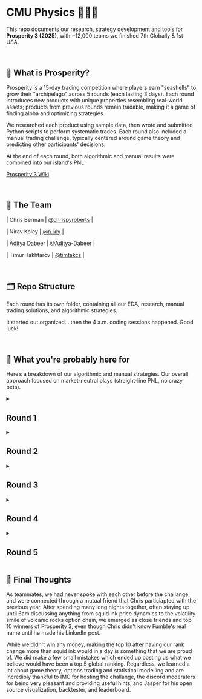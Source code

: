 
# CMU Physics 🐚🐚🐚 
This repo documents our research, strategy development and tools for **Prosperity 3 (2025)**, with ~12,000 teams we finished 7th Globally & 1st USA.

<br>

## 📜 What is Prosperity?

Prosperity is a 15-day trading competition where players earn "seashells" to grow their "archipelago" across 5 rounds (each lasting 3 days). Each round introduces new products with unique properties resembling real-world assets; products from previous rounds remain tradable, making it a game of finding alpha and optimizing strategies.

We researched each product using sample data, then wrote and submitted Python scripts to perform systematic trades. Each round also included a manual trading challenge, typically centered around game theory and predicting other participants' decisions.

At the end of each round, both algorithmic and manual results were combined into our island's PNL.

[Prosperity 3 Wiki](https://imc-prosperity.notion.site/Prosperity-3-Wiki-19ee8453a09380529731c4e6fb697ea4)

<br>

## 👥 The Team
| Chris Berman | [@chrispyroberts](https://github.com/chrispyroberts) |

| Nirav Koley | [@n-kly](https://github.com/n-kly) |

| Aditya Dabeer | [@Aditya-Dabeer](https://github.com/Aditya-Dabeer) |

| Timur Takhtarov | [@timtakcs](https://github.com/timtakcs) | 

<br>

## 🗂 Repo Structure
Each round has its own folder, containing all our EDA, research, manual trading solutions, and algorithmic strategies.

It started out organized... then the 4 a.m. coding sessions happened. Good luck!

<br>

## 🧠 What you're probably here for

Here’s a breakdown of our algorithmic and manual strategies. Our overall approach focused on market-neutral plays (straight-line PNL, no crazy bets).

<details>
<summary><h2>Round 1</h2></summary>
  
<h3>Algo</h3>

Round 1 introduced 3 new products: Rainforest Resin, Kelp, and Squid Ink. All of these products were relatively distinct but traded like stocks would in the real world -- nothing fancy just an order book and market price.

Round 1 introduced three new products: Rainforest Resin, Kelp, and Squid Ink — all traded like real-world stocks with basic order books and market prices.

- Rainforest Resin was the easiest and most consistent to trade. The fair value hovered around 10,000 seashells with almost no drift ($\pm$4 seashells). We market took anytime bids were above 10,000 or asks below 10,000, and market made inside the spread. Additionally, we exploited standing orders exactly at fair value to better balance our long/short positions, significantly boosting our PNL.

- Kelp was trickier, showing mild drift and volatility. We found a persistent market maker whose mid-price effectively defined the real-time fair value, and confirmed this by submitting an order to buy 1 kelp and holding until the end of the day comparing the final PNL to our buy price. Using this mid-price, we applied the same market making/taking strategy as Resin, without adding any directional bias given the low volatility (~40 seashells over 10,000 steps).

- Squid Ink was pure chaos — with regular 100 seashell swings within a single step and no obvious structure despite IMC’s hints. We tested rolling z-scores, volatility breakouts, and MACD signals without finding any consistent edge. Ultimately, we reused the Kelp/Resin strategy here, but due to random massive price spikes, PNL was extremely volatile. We chose to gamble and submit as-is for Round 1.

<h3>Manual</h3>
  
This manual was pretty simple, it was a currency exchange problem were it was possible to exchange currencies in a way to profit of of it. All we had to do was a breadth first search across all possible currency conversions.

See [Leetcode 3387. Maximize Amount After Two Days of Conversions](https://leetcode.com/problems/maximize-amount-after-two-days-of-conversions/description/).

<h3>Results and Post-Round Analysis</h3>

First-round results were controversial. It became clear the website’s "sample data" was actually the first 1000 timestamps of live day 1 data, allowing teams to hardcode trades. Combined with Squid Ink spiking against our market making position, we initially finished 771st.

After the round was re-run (hardcoding was ruled cheating), we shot up to 9th place with a total PNL of 107,237 seashells (43,243 algo + 44,340 manual). We got lucky on the re-run — Squid Ink spiked in our favor instead of against us. The top 3 teams still finished ~100k seashells ahead of everyone else, but we were within a few thousand seashells of 4th.

Afterward, we decided Squid Ink was too volatile for full-size market making. We adapted by only allocating 10% of our position to it, cutting PNL by about 50%, but added a spike detection system:

- We used a rolling standard deviation on price differences.

- If the rolling std > 20, we fully entered a position opposite to the recent price move.

This adjustment made Squid Ink PNL much more stable across all days.

![](images/squid_ink.png)


---

</details>

<details>
<summary><h2>Round 2</h2></summary>
  
<h3>Algo</h3>
Round 2 introduced new products: **CROISSANTS**, **JAMS**, **DJEMBES**, **PICNIC_BASKET1**, and **PICNIC_BASKET2**.

- **PICNIC_BASKET1** contained 6 Croissants, 3 Jams, and 1 Djembe.

- **PICNIC_BASKET2** contained 4 Croissants and 2 Jams.

We recognized the structure from previous years and analyzed the price difference between each basket and its components. The basket premiums appeared mean-reverting, so we hard-coded the mean from bottle data, used a short rolling window for standard deviation, and calculated rolling z-scores:

- When z-score > 20, we shorted the basket and longed the constituents.

- When z-score < -20, we did the opposite.

This hedging isolated and traded the basket premium directly.

![](images/basket_premiums.png)

We ran into a problem with this though. The position limits prevented fully hedging both baskets simultaneously. To fix this, we did a few things

- We focused on the difference in basket premiums between Basket 1 and Basket 2.

- When the z-score of (Basket1 premium - Basket2 premium) > 20:

- Short Basket 1, Long Basket 2, then hedge with components accordingly.

Using this strategy used the following of our position limits:

- 100% of Basket 1’s position limit,

- 60% of Basket 2’s limit.

We did z-score trading with the remaining 40% of position limit on Basket 2, but had to limit it to 32% because we couldn't perfectly hedge due to position limits on the constituents. The remaining 8% of Basket 2’s position limit was unused — so we deployed it by market making (taking advantage of ~7–10 seashell spreads).

Overall, this strategy allowed us to fully utilize 100% of allowed position limits while minimizing unhedged risk.
Market making with the leftover 8% added ~5k seashells/day in backtests with very low volatility.

Chris also spotted suspicious trade quantity 15 patterns at highs/lows for Squid Ink and Croissants — hinting at potential price signals. However, it was too late to build a reliable strategy around them, so we planned to revisit this idea in Round 5.

![](images/squid_ink_trades.png)

We found that for squid ink and croissants there was always a trade of quantity 15 at the high and low of a given day. This looked like a true signal, the problem was it also incldued many noisy and false signals. Unfortunately we discovered this very close to the end of the round, and didn't have time to write an algorithm that could distinguish true from false signals, so we ended up not using this and decided to wait until round 5 to confirm if this was a true signal or not.

<h3>Manual</h3>


This round’s manual was particularly interesting: we had the choice of selecting up to two out of ten available shipping containers, each with different **multipliers** and **inhabitants**. The key mechanic was that your profit from a container depended not just on the container’s treasure multiplier, but also on how many other players chose the same one:

> **PNL = (10,000 × Multiplier) / (Number of inhabitants + % of total selections that picked this container)**

The first container choice was free, but opening a second cost **50,000 SeaShells**.

We realized fairly early on that this wasn’t just a math problem; it was about simulating player behavior. Containers that were underselected would naturally end up with a higher expected value (EV) than those that looked good initially. At first, we tried writing a basic Monte Carlo simulation where agents simply picked the two containers with the highest immediate EV. This rough model didn’t converge well and ended up giving confusing, unreliable numbers. Looking back, this was the right idea but just poorly executed and didn't have the right goal in mind.

We came up with the idea of estimating the **Nash equilibrium** across the crates, using a similiar but simpler greedy Monte Carlo simulation that aimed to predict the base selection rates for each container. 

![](images/containers_nash.png)

When we ran the numbers, we found that the Nash equilibrium values for the containers were consistently **below 50,000 SeaShells**, meaning that opening a second container would almost always be a losing play. From this point on, we decided to only focus on selecting **one container**, believing that hedging across two was too risky given the low payouts.

On top of the Nash equilibrium strategy, we built a set of **priors** based on how we thought players would actually behave, the goal with these assumptions was to try and price in how people might act (beyond just following the nash). These alternative strategies ranged a lot from just random selection to phsycolgoical bias (the number 7 & 3 are well-documented to be more 'likeable' to humans and thus picked more frequently when asked to pick a number from 1-10)  Our hypothesis was that:

- 15% of players would play according to Nash equilibrium,
- 50% would choose randomly,
- 20% would gravitate toward “nice numbers” (multipliers like 73, 17, and 37),
- 10% would misread the prompt and simply pick based on initial EV,
- and 5% would follow the flawed Monte Carlo strategy we had initially come up with.

We re-ran a new Monte Carlo simulation based on these priors and recalculated the EVs of all the containers, aiming to account for both rational and irrational human actors. Ultiamtely we chose to only pick the 80x crate (this was a bad idea).

![](images/updated_nash_containers.png)

<h3>Results and Post-Round Analysis</h3>

Once again, these results were quite controversial. Some teams found out that the timestamp in which the bots would trade were exactly the same as the previous year. This meant that teams could predict when buy and sell orders would be filled, and they could take the entire bid/ask of an orderbook out and place their own orders below/above them and have them instnatly be filled, leading to millions in profit per round. This, in our opinion and many others, was unfair and not in the spirit of the challange. While only 2 teams found this (they had millions of seashells at this point), the admins once again decided to disallow this sort of hardcoding, and after reviewing the code of many in the top 25, asked teams who they believed were using this to their advantage to submit versions of their algorithms that did not have this hard coding behavior, ultimately causing them to drop many places on the leaderboard. As for us, we moved up into 7th place with 243,083 seashells, making 102,758 seashells from our algo and 33,087 from the manual.

Looking back on the manual, we definitely **underestimated** how many players would stick close to Nash equilibrium, and **overestimated** the randomness in player behavior. Additionally, our simulation didn’t properly prioritize the impact of the "nice numbers" category, which led us to overweight the chances of truly random selections. Our misjudgments here probably contributed the most to our low overall ranking in the manual component of the tournament. However, it wasn't a total loss — we took the lessons from this round, updated our priors accordingly, and built a much stronger player modeling system for future decision-based rounds.

</details>

<details>
<summary><h2>Round 3</h2></summary>


<h3>Algo</h3>

This round introduced 6 new products: Volcanic Rocks, and 5 different Volcanic Rock vouchers with strike prices of 9500, 9750, 10000, 10250, and 10500. These products very closely resembled european option contracts, and were set to expire in in 7 in-game trading days. Chris did the analysis for this round, and using the hint provided on the website to modeled the volatility smile by plotting the moneyness $m_t$ agaisnt the implied volatility $v_t$. Moneyness was calculated using the following formula $$m_t = log(K / S_t) / \sqrt(TTE)$$ where $K$ is the voucher strike price, $S_t$ is the price of the underlying at some time $t$, and $TTE$ being the time to expiration in years. 

![](images/volatility_smile.png)

Fitting a quadtratic to this we found parameters $a, b, c$ for the equation $v_t = a \cdot m_t^2 + b \cdot m_t + c$ allowing us to predict a 'fair' implied volatility for any a given $m_t$. After coding this up, we found the best way to take advantages of this was to code a market maker on this fitted implied volatility. This was an extremely aggressive market maker, and would often cross with the market makers in the orderbook. We also added in functionality to automatically hedge our positions after every timestamp, ensuring that we are only exposed to the implied volatility of a contract. Our backtesting PNL curve was a straight line on most days, indicating that we found a reasonable strategy that is direction-neutral. We hypothesised that this was because we were more accurately modelling the true IV of the vouchers. From our backtests, we were expecting to make ~80k from all voucher products and ~100k from other products.

A few other things we considered this round for algo: 

- Something we considered as part of our analysis was how much we are losing in our long voucher positions due to theta decay. Chris found that the theta decay of the vouchers had a maximum 800 annualized, meaning that holding a voucher for a year, assuming nothing about the underlying or voucher changes, that the value of the voucher would decrease by 800 seashells over the course of the year. So he estimated that the upper bound on how much we would lose due theta decay on a given day if we were fully long 200 of a given voucher was ~430 seashells. (800 seashells per year /  365 days per year * 1 day * 200 vouchers  = ~430 seashells per day per voucher we are fully long). This amount was negligible compared to the 80k we were making on backtests. 

- Since we could hold up to 400 volcanic rocks, and 200 of any voucher, this meant if we went long 2 different vouchers, in the worst case, we could only completely hedge up to 2 vouchers assuming each had a delta of 1. Since we thought that this could get very complicated very quickly, we decided to cap all vouchers at a position size of 80 so we could guarantee that no matter what we would always be fully hedged. This greatly simplified our delta hedging logic, and made it very easy to implement the delta-neutral trading strategy. There is probably a better way to do this, but given the time-constraints of the challange, we thought this was a favorable trade off.

<h3>Manual</h3>
In this round, we had to place **two bids** to acquire **Sea Turtles' Flippers**. Each turtle accepted the **lowest bid above their reserve price**, where reserves were **uniformly distributed** between **160–200** and **250–320**.

For the **second bid**, a penalty applied if your offer was **below the average** of all second bids, scaling your profit by:

> $$ p = \left(\frac{320 – \text{average bid}}{320 – \text{your bid}}\right)^3 $$

All acquired Flippers could later be sold for **320 SeaShells** each.

For this manual, we took a more systematic approach from the start. First, we isolated the **one-bid scenario** and ran a Monte Carlo simulation for every possible bid between 160 and 320.  
![](images/1bid_flippers.png)

From this, we found that if we were limited to only one bid, it was clearly optimal to set it at **200** — just at the cutoff before the dead zone of 200–250.

Next, we tackled the **two-bid scenario**, initially **ignoring** the impact of the *p* scaling (i.e., assuming no penalty for being under the average second bid). We ran another Monte Carlo simulation where the **first bid** was fixed at **200**, and the **second bid** varied across the full range from 160 to 320.  
![](images/2bid_flippers.png)

At this point, it became clear that **picking 285 for the second bid** was the Nash Equilibrium: if all players played optimally (GTO), they would pick **200** first and **~285** second, ensuring their second bid was just above the reserve range and staying above the average.

However, we realized that some players might attempt to **undercut** the average slightly — placing their second bids just above 285 to exploit players who bid exactly at Nash, thereby pushing their bids below the average and subjecting them to the *p* scaling penalty.

To account for this, we built a new set of **priors**, this time using **continuous probability distributions** rather than discrete categories (since bids could be any number within the range). Our assumptions were:

- **10%** of players would play perfect Nash,
- **25%** would concentrate around the optimal mid-point (tight Nash cluster),
- **49%** would pick values **slightly higher than the GTO price**,
- **1%** would pick completely randomly,
- **15%** would intentionally grief (e.g., bots setting bids at 160 or 320 to skew the distribution, as discussed in Discord).

![](images/flippers_dist.png)

We then modeled these priors and re-simulated outcomes, finding that the **optimal second bid** was approximately **290** — slightly higher than the GTO point to hedge against players trying to outmaneuver Nash bidders.
<br>

<h3>Results and Post-Round Analyysis</h3>

The manual of this roudn turned out not so decent. The **actual average** second bid ended up being around **286**, slightly higher than pure GTO but very much in line with our expectations. Looking at the resulting graphs, it was clear that most players aimed for Nash or slightly above it, confirming that our modeling approach and priors were pretty spot-on.

![](images/flippers_final.png)

Overall though, this round was absolutely brutal for us as we fell from 7th to 241st, making us all believe that a comeback was impossible. We only made 75,755 on algo while many of the top teams made >200k on algo. We knew either something was wrong or we had missed something.

- We first realized Jasper's visualizer, which we were using extensively, was having some issue where it would cause the algorithm on submission to use more than 100mb of memory, causing the AWS lambda instance to restart. This meant all local variables that our algorithm was using to trade would be wiped and re-initialized. This was a problem for our rolling windows which were important for trade entries and hedges on basket and volcanic rock products, and caused our trader to effectively buy and sell these products randomly. In future submissions, we decided to remove Jasper's visualizer on our final submission to avoid this issue rather than debug it. 

- Chris then realized we completely missed an extremely profitable trading strategy on volcanic vouchers. The issue was that our quadratic fit for implied volatility stopped being a good model on the submission day, and our model would either severely under or over estimate the IV the market was trading at. This meant our trader effectively would enter into a long / short position on IV for a voucher and stay in that position for the whole day. While the IV on the vouchers did spike, the amount of seashells this IV spike corresponded to was very little, so we pretty much made nothing from volcanic rocks by using our fitted model. In the figure below, Chris plotted the IV for bids and asks on different vouchers across time, along with a short rolling window of the mid IV. Using the mean of this rollowing window instead of our quadtratic fit as a model for the fair IV made our backtester PNL shoot up from 80k to 150k on every single day, including the day of submission.

- Chris then also ran some backtests to figure out how much our hedge cost us. Since the orderbook for volcanic rock had a consistent spread of 1, every buy/sell effectively cost us 0.5 seashells. By counting the total trades we took while hedging out position, Chris found that we were paying over 40k in spread just to hedge our position. This gave us the idea that we might not want to hedge our position.

- Chris estimated an upper-bound for how much we could lose due to being unhedged. At one point in the day, volcanic rocks moved by 100 seashells in a single step, which assuming a delta of 1, would correspond to a maximum loss of 40k if we were holding 400 vouchers. Chris tracked the average delta we were exposed to throughout the day, and found that it was almost always as if we were long 160 of the underlying, meaning Chris' estimate was a very high upper bound, and a more realistic guess was a potential maximum loss of 16k in a single step. We decided that because to price movement appears random (at least to us) and the potential upside of not hedging was greater than our realistic expectation of maximum drawdown (40k > 16k), combined with our hypothesis that in expectation the net loss is 0, that going unhedged would be a risk worth taking. This boosted our backtester PNL on all volcanic rock products to 250k per day.

![](images/rocks.png)


</details>

<details>
<summary><h2>Round 4</h2></summary>
<br>

After the dissapointing algo results in round 3, we felt defeated and were honestly ready to give up. Breaking into the top 25, let alone the top 10, seemed impossible from this position. Luckily, in Chris' opinion, this round was incredibly easy, as it was very similar to round 2 last year, and his trading algo last year landed him in 3rd place that round, so he was confident that re-implementing his strategy from last year would net good results. 
  
<h3>Algo</h3>
This round introduced a new product called Magnificent Macrons. Magnificent Macrons can be bought or sold on the local island and then converted on the Pristine Island (thinking buying BTC from one crypto exchange then selling it on another, same exact concept). However, when converting your position, you pay fees, which include a transport cost, an export tariff, which is paid if you convert a long position (think exporting from main island) or an import tariff (think importing to main island). In addition to this, you pay a storage fee of 0.1 seashells per timestamp per Macron you hold, heavily encouraging you to never hold long positions. While the price movements of Macron are strongly correlated with sugarPrice and sunlightIndex, we decided to completely ignore this, as simply arbitraging across islands was far more profitable than predicting the movements Macron's using a model. 

- Because import tariffs were negative, we were paid to sell on the local island and convert on the Pristine island. To calculate the price needed to sell a Macron for to break even after converting, we used the following formula: sell_local_break_even_price = conversion_ask + import_tariff + transport_fee.

- We also noticed that there was a bot agressively taking orders on our local island around the mid price of the Pristine island. We used this to our advantage by placing sell orders near this mid price if it was above our break even price, and immediately converting them after they were filled. We would pocket the difference between how much we sold it for and our break even price, multiplied by 10 because we could convert 10 at a time.

- In backtests, Chris estimated a potential profit of up to 100k on Macrons over the course of the day depending on how negative import tariffs were. We were happy with this so submitted and went to bed. 

BLAH BLAH BLAH
<h3>Manual</h3>

In this round, players could open up to **three suitcases** containing prizes. Opening one suitcase was free, but opening a second or third required paying a fixed cost. 

Each suitcase had a **prize multiplier** (up to 100) and a known number of **inhabitants** already selecting it. Profit was calculated as:

> **Profit = (10,000 × Multiplier) ÷ (Number of inhabitants + % of global suitcase selections)**

Costs for opening additional suitcases applied after this division, making careful suitcase selection critical.

This challenge was nearly identical to Round 2, giving us a shot at redemption. We started strong by immediately calculating the **Nash equilibrium** across all suitcases.  
![](images/cases_nash.png)

Since the Nash EV was **greater than 50,000** (the cost of opening a second suitcase), we determined it was profitable to **open two suitcases**.

The real challenge came in **modeling human behavior**. Fortunately, players had shared post-analysis from Round 2 on Discord, showing how actual picks compared to Nash predictions.  
![](images/containers_real.png)

The findings were surprising:
- **Way more players** picked close to Nash than we had expected.
- There was **massive buy pressure** on "nice numbers" like **17** and **73**, confirming our human psychology prior.
- Minor deviations elsewhere seemed due to random noise.

Based on this, we simplified and updated our priors:
- **50–60%** of players would pick according to Nash distribution.
- **5–15%** would concentrate on the most selected parts of Nash.
- **5–10%** would favor the least selected parts (based on over-correcting from last round’s profitable crates).
- **10–15%** would pick randomly.
- **10–15%** would favor "nice numbers" based on human psychology.

Rather than running another Monte Carlo simulation (since this was a discrete problem), we created a **probability distribution** directly across all suitcases. We multiplied base Nash probabilities by the expected deviations from our priors to estimate suitcase popularity mathematically.  
![](images/cases_dist.png) 
![](images/cases_predicted.png) 

Using this model, we selected **suitcases 83 and 47** as our picks.
<br>

<h3>Results and Post-Round Analysis</h3>

![](images/round_4_res.png)

We woke up to a very pleasant suprise. We were back in 8th! Out of all teams this round, we had the highest PNL, making a whopping 447,251 from our algo and manual! We realized that had we not messed up round 3, we would be in second. We also realized based on our algo PNL that we had a very similar trading strategies to #1 (Frankfurt Hedgehogs), making 20k on them while having a very straight PNL curve. This combined with the fact that Chris found in backtests on the submission for round 3 that our algo PNL was again very similar to #1, pretty much confirmed that we had the same trading strategies but potentially slightly better. We had a real stop of making the top 2, or maybe even top 1, and were incredibly motivated.

This manual went **extremely well** for us. While we didn’t absolutely maximize profits, our approach paid off — our predicted densities were **very close to the actual results**, leading to strong EV predictions and a solid gain in ranking.  
*(Insert predicted vs actual densities/EVs picture.)*

After our emotions settled, Chris ran some backtests on Macron arbing and confirmed that around 100k of our PNL came from Macrons. He also found out that out of the 10,000 steps in the submission, we only traded 56,000 macrons. Because we only sent orders in sizes of 10, we estiamted that we were only trading about half the time. Because the import tariffs were very negative, we were making ~3 seashells per Macron we arbed, and so by not trading on 4,400 timesteps, we effectively left 44,000 macrons on the table, meaning we potentially left 132k seashells on the table. Chris reasoned that sometimes the aggressive buyer of Macrons would sometimes not be there, and so we would want to have a small stockpile of Macrons that we are always short for timesteps where we don't get to sell. By simply ensuring that we always sold up to 30 instead 10, we traded 95,000 macrons. This however would lead to a net short position the entire day, which we estiamted could potentially lead to a loss of 30 * 400 = 12,000 seashells if price moved agaisnt us (the 400 number being the largest price movement we observed in the data). Given that we were almost doubling the amount of Macrons we were arbing and hence doubling our PNL, we decided this risk was worth taking,

---

</details>

<details>
<summary><h2>Round 5</h2></summary>

![](images/Hr_Tnb.gif)

<br>
  
<h3>Algo</h3>
This round no new products were introduced. Instead, we were told the counterparties that we were trading agaisnt. Specifically, there were 11 other bots trading the same products we were. We started by visualizing all trading activity for all the bots, and plotted products prices and overlayed a scatter plot with the prices bots would trade at. We did this for all bots and all products, and quickly found that one bot, 'Olivia', would buy/sell and the low/high of the day every day on 3 different products.

![](images/olivia_signal.png)

Chris had correctly guessed that the trades present in round 2 data did indeed have a true signal. Using this information, we planned to update our algorithms to copy Olivia's trades.

- After running some quick tests, we found that we were making more just market making and taking on kelp than using Olivia's signal, so we left our Kelp trading alone.


- For Squid Ink, we decided to market make and take with maximum position sizing until Olivia's signal, and then just follow it for the rest of the day.


- Croissants was slightly more complicated because we were using it as a hedge in our basket trades. We estimated that we were making ~30k per day by doing statistical arbitrage on the basket premiums. Because we had a true signal on croissants, Chris reasoned that we shouldn't take trades on baskets in the opposite direction of Olivia's signal, as the price of Croissants accounted for ~50% of the price of the basket.

  
- Building off this, we decided to YOLO into Croissants. Our maximum position size for Croissants was 250, but if we went long on both baskets, we could effectively be long 1050 Croissants. We estimated that on a bad trading day for this signal, the difference between the high and low on Croissants is 40 seashells, so a lower bound on our croissants PNL was 40 * our position size. Going long an extra 800 Croissants on this bad day will give us an extra 32k Seashells.


- Our statistical basket arbitrage was hitting 50k on it's best days, while YOLOing croissaints on Olivia's signal was getting up to 120k on its best day (difference of about ~120 between the high and low). We decided this was the best idea. Convinient that it was also very simple to implement.


- We hedged the baskets by going opposite on Jams and Djembes, as the movement of the basket was still about 50% correlated with these products. Our final position ended up being exposed to 30 Jams due to position limits. By taking on the extra 30 jams, we were able to go long another 60 croissants. We found that Jams would move on average 50 on their most volatile day, so the upside of the 60 Croissants was higher than the potential downside on Jams leading us to believe that this was a risk worth taking.


- We also realized we were exposed to the premium of the basket, and that in a near worst-case scenario, we could lose up to 300 seashells per basket we were holding if we bought at the top of premium then sold at the bottom or vice versa, meaning a total potential loss of up to 45,000 seashells due to premium movement agaisnt us while in our trade. We could not think of a way to reduce this risk.


- Chris found that with 90% confidence the difference in basket 2 premiums from one timestep to the next was stationary, and with 95% confidence for basket 1, so we reasoned that its a coinflip that premium will move agaisnt us, and the probability of us buying right as the series is mean reverting is incredibly low (assuming Olivia's signal is not correlated with the top/bottom of premiums). Because of this, we reasoned that our potential loss is most likely not 45,000 and more realistically 20,000 at most, and that in expectation our loss is 0. Based on this line of reasoning, we ultimately decided that this risk was worth taking. 

- One final optimization Chris made was that while waiting for Olivia's signal, we would market make and take on both picnic baskets since they both had large spreads. This made us an 10k seashells per day depending on how long we had to wait before Olivia's signal. 

<h3>Manual</h3>

For this round, we had to trade on 9 different products and derive sentiments from the 'goldberg' terminal. Trading was not only influenced by **sentiment**, but also incurred increasing **fees** based on how much of each product was purchased:

> **Fee(x) = 120 × x²**, where *x* is the portfolio allocation fraction.

This made optimizing both **selection** and **sizing** critical to maximize profits.

At first, this round seemed purely **vibe-based**. However, after some thought, we realized it was actually a **portfolio optimization** problem in disguise.

The first step was to generate **priors** for how each product's price might move.  
Luckily, we found data online from previous years, and noticed that the tradeable products were almost **identical** to those offered this year. This allowed us to **map historical returns** onto current products. 

However, the instructions were vague — it was unclear whether price movements were **purely player-driven** or **predetermined**. To be cautious:
- We **adjusted** last year’s return data slightly based on **sentiment from Discord** and our **own intuition**.
- We used historical data mostly to **estimate the range of possible movements** rather than directly copying past results.
![](images/goldberg_sentiments.png) 

Once we had reasonable return estimates, we tackled the portfolio allocation. With **9 products** and the **quadratic fee structure**, it was clear that naive brute-force (e.g., a grid search) would be computationally impossible.

Instead, we used **convex optimization** (`cvxpy`) to solve for the **optimal portfolio allocation**, maximizing expected returns while minimizing fee penalties.
![](images/goldberg_optimal.png) 

We also decided to **tone down** the allocation weights slightly for higher-risk products to **mitigate the chance of getting burned** if our return estimates were wrong.

<br>

<h3>Results & Post-Round Analysis</h3>
We finished 7th! and 1st in the US! We we really happy with this result. Our algo made 244,740 seashells and we made 138,274 on manual. Frankfurt, who we knew with high probability had a very similar strategy to us, made a similar amount. Heisenberg, the #1 team, made more than 800k on algo this round! We still have no idea how he did this, but Kudos to them for figuring out something that no other team could! 

Overall, for manual we played this round **a bit too safe**. While our returns were solid, we left potential profits on the table by not being aggressive enough in our allocations. Additionally, it turned out that **player behavior had a major impact** on price movements — some products (like Red Flags) moved far more than historical data suggested, likely due to heavy player sentiment. While it wasn’t our strongest manual, we stuck to a disciplined strategy and don’t regret the decision to prioritize **risk management** over gambling for bigger wins.

Chris, after talking with Jasper about his algo on the last round, realized that z-score based strategies on Volcanic rocks performed really well across all days in backtests. Using Jasper's volcanic rock z-score trading logic, and using the same hyperparameters, we were able to make an extra 150k per day by trading volcanic rocks, a product we decided not to trade at all. However, we were still unsure if this was truly an edge-generating strategy or just very lucky, because small tweaks to the hyperparameters or implementation would lead to wildly different backtesting results, some often being very negative in PNL. With the risk-averse approach that we took throughout the competition, we weren't that unhappy about missing this potential edge, as we weren't absolutely convinced that it would work in the long run given static parameters. 

---

</details>

## 🏁 Final Thoughts

As teammates, we had never spoke with each other before the challange, and were connected through a mutual friend that Chris particiapted with the previous year. After spending many long nights together, often staying up until 6am discussing anything from squid ink price dynamics to the volatility smile of volcanic rocks option chain, we emerged as close friends and top 10 winners of Prosperity 3, even though Chris didn't know Fumble's real name until he made his LinkedIn post.

While we didn't win any money, making the top 10 after having our rank change more than squid ink would in a day is something that we are proud of. We did make a few small mistakes which ended up costing us what we believe would have been a top 5 global ranking. Regardless, we learned a lot about game theory, options trading and statistical modelling
and are incredibly thankful to IMC for hosting the challange, the discord moderaters for being very pleasant and providing useful hints, and Jasper for his open source visualization, backtester, and leaderboard. 

